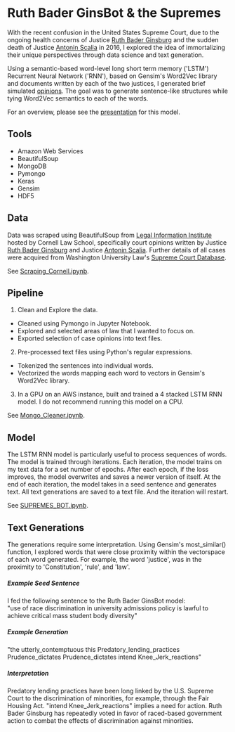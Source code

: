 # Ruth Bader GinsBot & the Supremes  
With the recent confusion in the United States Supreme Court, due to the ongoing health concerns of Justice [Ruth Bader Ginsburg](https://en.wikipedia.org/wiki/Ruth_Bader_Ginsburg) and the sudden death of Justice [Antonin Scalia](https://en.wikipedia.org/wiki/Antonin_Scalia) in 2016, I explored the idea of immortalizing their unique perspectives through data science and text generation.  

Using a semantic-based word-level long short term memory ('LSTM') Recurrent Neural Network ('RNN'), based on Gensim's Word2Vec library and documents written by each of the two justices, I generated brief simulated [opinions](https://en.wikipedia.org/wiki/Judicial_opinion). The goal was to generate sentence-like structures while tying Word2Vec semantics to each of the words.  

For an overview, please see the [presentation](https://docs.google.com/presentation/d/1puuGy_bqB3j-175qPZ7TONECoViH4B311gBVEzOBCUA/edit?usp=sharing) for this model.    

## Tools
* Amazon Web Services  
* BeautifulSoup  
* MongoDB  
* Pymongo  
* Keras  
* Gensim  
* HDF5  

## Data  
Data was scraped using BeautifulSoup from [Legal Information Institute](https://www.law.cornell.edu/) hosted by Cornell Law School, specifically court opinions written by Justice [Ruth Bader Ginsburg](https://www.law.cornell.edu/supct/justices/ginsburg.dec.html) and Justice [Antonin Scalia](https://www.law.cornell.edu/supct/justices/scalia.dec.html). Further details of all cases were acquired from Washington University Law's [Supreme Court Database](http://supremecourtdatabase.org/data.php).   

See [Scraping_Cornell.ipynb](https://github.com/janniec/GinsBot/blob/master/notebooks/Scraping_Cornell.ipynb).  

## Pipeline  
1. Clean and Explore the data.    
  * Cleaned using Pymongo in Jupyter Notebook.  
  * Explored and selected areas of law that I wanted to focus on.  
  * Exported selection of case opinions into text files.   
2. Pre-processed text files using Python's regular expressions.  
  * Tokenized the sentences into individual words.  
  * Vectorized the words mapping each word to vectors in Gensim's Word2Vec library.  
3. In a GPU on an AWS instance, built and trained a 4 stacked LSTM RNN model. I do not recommend  running this model on a CPU.   

See [Mongo_Cleaner.ipynb](https://github.com/janniec/GinsBot/blob/master/notebooks/Mongo_Cleaner.ipynb).  

## Model  
The LSTM RNN model is particularly useful to process sequences of words. The model is trained through iterations. Each iteration, the model trains on my text data for a set number of epochs. After each epoch, if the loss improves, the model overwrites and saves a newer version of itself. At the end of each iteration, the model takes in a seed sentence and generates text.  All text generations are saved to a text file. And the iteration will restart.  

See [SUPREMES_BOT.ipynb](https://github.com/janniec/GinsBot/blob/master/notebooks/SUPREMES_BOT.ipynb).

## Text Generations
The generations require some interpretation.  Using Gensim's most_similar() function, I explored words that were close proximity within the vectorspace of each word generated. For example, the word 'justice', was in the proximity to 'Constitution', 'rule', and 'law'.  
##### Example Seed Sentence  
I fed the following sentence to the Ruth Bader GinsBot model:  
"use of race discrimination in university admissions policy is lawful to achieve critical mass student body diversity"  
##### Example Generation  
"the utterly_contemptuous this Predatory_lending_practices Prudence_dictates Prudence_dictates intend Knee_Jerk_reactions"  
##### Interpretation  
Predatory lending practices have been long linked by the U.S. Supreme Court to the discrimination of minorities, for example, through the Fair Housing Act. "intend Knee_Jerk_reactions" implies a need for action.  Ruth Bader Ginsburg has repeatedly voted in favor of raced-based government action to combat the effects of discrimination against minorities.   
